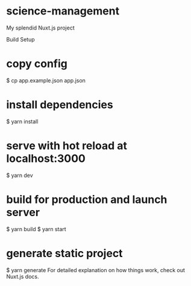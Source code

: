 # science-management

My splendid Nuxt.js project

Build Setup
# copy config
$ cp app.example.json app.json

# install dependencies
$ yarn install

# serve with hot reload at localhost:3000
$ yarn dev

# build for production and launch server
$ yarn build
$ yarn start

# generate static project
$ yarn generate
For detailed explanation on how things work, check out Nuxt.js docs.